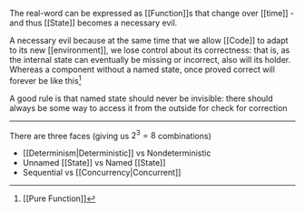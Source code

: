 The real-word can be expressed as [[Function]]s that change over [[time]] - and thus [[State]] becomes a necessary evil.

A necessary evil because at the same time that we allow [[Code]] to adapt to its new [[environment]], we lose control about its correctness: that is, as the internal state can eventually be missing or incorrect, also will its holder. Whereas a component without a named state, once proved correct will forever be like this[^1]

A good rule is that named state should never be invisible: there should always be some way to access it from the outside for check for correction

---

There are three faces (giving us $2^{3} = 8$ combinations)

- [[Determinism|Deterministic]] vs Nondeterministic
- Unnamed [[State]] vs Named [[State]]
- Sequential vs [[Concurrency|Concurrent]]

[^1]: [[Pure Function]]
